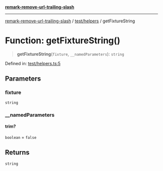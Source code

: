 [**remark-remove-url-trailing-slash**](../../../README.md)

***

[remark-remove-url-trailing-slash](../../../README.md) / [test/helpers](../README.md) / getFixtureString

# Function: getFixtureString()

> **getFixtureString**(`fixture`, `__namedParameters`): `string`

Defined in: [test/helpers.ts:5](https://github.com/Xunnamius/unified-utils/blob/cb7fc64dac3d9c7f331f6a8a6d41a910a5dc8019/packages/remark-remove-url-trailing-slash/test/helpers.ts#L5)

## Parameters

### fixture

`string`

### \_\_namedParameters

#### trim?

`boolean` = `false`

## Returns

`string`
